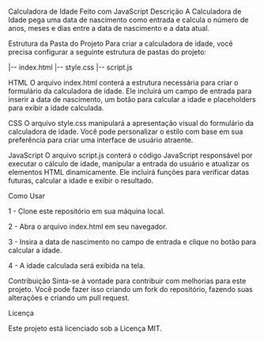 Calculadora de Idade Feito com JavaScript
Descrição
A Calculadora de Idade pega uma data de nascimento como entrada e calcula o número de anos, meses e dias entre a data de nascimento e a data atual.

Estrutura da Pasta do Projeto
Para criar a calculadora de idade, você precisa configurar a seguinte estrutura de pastas do projeto:

|-- index.html
|-- style.css
|-- script.js

HTML
O arquivo index.html conterá a estrutura necessária para criar o formulário da calculadora de idade. Ele incluirá um campo de entrada para inserir a data de nascimento, um botão para calcular a idade e placeholders para exibir a idade calculada.

CSS
O arquivo style.css manipulará a apresentação visual do formulário da calculadora de idade. Você pode personalizar o estilo com base em sua preferência para criar uma interface de usuário atraente.

JavaScript
O arquivo script.js conterá o código JavaScript responsável por executar o cálculo de idade, manipular a entrada do usuário e atualizar os elementos HTML dinamicamente. Ele incluirá funções para verificar datas futuras, calcular a idade e exibir o resultado.

Como Usar

1 - Clone este repositório em sua máquina local.

2 - Abra o arquivo index.html em seu navegador.

3 - Insira a data de nascimento no campo de entrada e clique no botão para calcular a idade.

4 - A idade calculada será exibida na tela.

Contribuição
Sinta-se à vontade para contribuir com melhorias para este projeto. Você pode fazer isso criando um fork do repositório, fazendo suas alterações e criando um pull request.

Licença

Este projeto está licenciado sob a Licença MIT.
